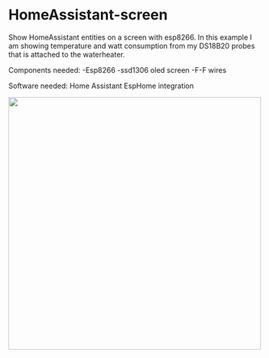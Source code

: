 
# HomeAssistant-screen
Show HomeAssistant entities on a screen with esp8266.
In this example I am showing temperature and watt consumption from my DS18B20 probes that is attached to the waterheater. 

Components needed:
-Esp8266
-ssd1306 oled screen
-F-F wires

Software needed:
Home Assistant
EspHome integration



<img src="https://user-images.githubusercontent.com/59934514/152115374-f738f1ba-c2f9-4db1-921c-9a584b8af495.PNG" width="500" height="500">
